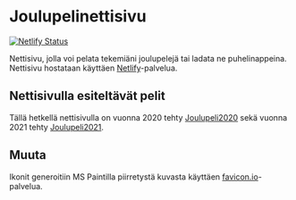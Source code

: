 # Joulupelinettisivu

[![Netlify Status](https://api.netlify.com/api/v1/badges/0f9ed6cc-131f-42d4-bfc6-a05bc55df3cb/deploy-status)](https://app.netlify.com/sites/kallio/deploys)

Nettisivu, jolla voi pelata tekemiäni joulupelejä tai ladata ne puhelinappeina.
Nettisivu hostataan käyttäen [Netlify](https://www.netlify.com/)\-palvelua.


## Nettisivulla esiteltävät pelit

Tällä hetkellä nettisivulla on vuonna 2020 tehty
[Joulupeli2020](https://github.com/MrCliff/Joulupeli2020) sekä vuonna 2021 tehty
[Joulupeli2021](https://github.com/MrCliff/Joulupeli2021).


## Muuta

Ikonit generoitiin MS Paintilla piirretystä kuvasta käyttäen
[favicon.io](https://favicon.io/favicon-converter/)\-palvelua.
